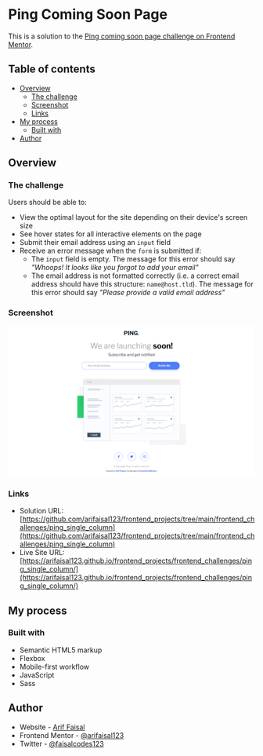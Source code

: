 # Ping Coming Soon Page 

This is a solution to the [Ping coming soon page challenge on Frontend Mentor](https://www.frontendmentor.io/challenges/ping-single-column-coming-soon-page-5cadd051fec04111f7b848da). 

## Table of contents

- [Overview](#overview)
  - [The challenge](#the-challenge)
  - [Screenshot](#screenshot)
  - [Links](#links)
- [My process](#my-process)
  - [Built with](#built-with)
- [Author](#author)

## Overview

### The challenge

Users should be able to:

- View the optimal layout for the site depending on their device's screen size
- See hover states for all interactive elements on the page
- Submit their email address using an `input` field
- Receive an error message when the `form` is submitted if:
	- The `input` field is empty. The message for this error should say *"Whoops! It looks like you forgot to add your email"*
	- The email address is not formatted correctly (i.e. a correct email address should have this structure: `name@host.tld`). The message for this error should say *"Please provide a valid email address"*

### Screenshot

![](./images/screenshot.png)

### Links

- Solution URL: [https://github.com/arifaisal123/frontend_projects/tree/main/frontend_challenges/ping_single_column](https://github.com/arifaisal123/frontend_projects/tree/main/frontend_challenges/ping_single_column)
- Live Site URL: [https://arifaisal123.github.io/frontend_projects/frontend_challenges/ping_single_column/](https://arifaisal123.github.io/frontend_projects/frontend_challenges/ping_single_column/)

## My process

### Built with

- Semantic HTML5 markup
- Flexbox
- Mobile-first workflow
- JavaScript
- Sass

## Author

- Website - [Arif Faisal](https://arifaisal123.github.io)
- Frontend Mentor - [@arifaisal123](https://www.frontendmentor.io/profile/arifaisal123)
- Twitter - [@faisalcodes123](https://www.twitter.com/faisalcodes123)
